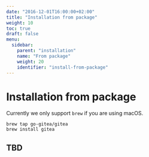 ```yaml
---
date: "2016-12-01T16:00:00+02:00"
title: "Installation from package"
weight: 10
toc: true
draft: false
menu:
  sidebar:
    parent: "installation"
    name: "From package"
    weight: 20
    identifier: "install-from-package"
---
```


# Installation from package

Currently we only support `brew` if you are using macOS.

```
brew tap go-gitea/gitea
brew install gitea
```

## TBD
